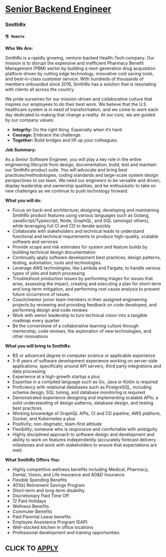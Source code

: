 # [Senior Backend Engineer](https://www.remotewlb.com/apply/senior-backend-engineer-112385)  
### SmithRx  
#### `🌎 Remote`  

**Who We Are:**

SmithRx is a rapidly growing, venture-backed Health-Tech company. Our mission is to disrupt the expensive and inefficient Pharmacy Benefit Management (PBM) sector by building a next-generation drug acquisition platform driven by cutting edge technology, innovative cost saving tools, and best-in-class customer service. With hundreds of thousands of members onboarded since 2016, SmithRx has a solution that is resonating with clients all across the country.

We pride ourselves for our mission-driven and collaborative culture that inspires our employees to do their best work. We believe that the U.S healthcare system is in need of transformation, and we come to work each day dedicated to making that change a reality. At our core, we are guided by our company values:

  * **Integrity:** Do the right thing. Especially when it’s hard.
  * **Courage:** Embrace the challenge.
  * **Together:** Build bridges and lift up your colleagues.

**Job Summary:**

As a Senior Software Engineer, you will play a key role in the entire engineering lifecycle from design, documentation, build, test and maintain our SmithRx product suite. You will advocate and bring best practices/methodologies, coding standards and large-scale system design perspectives to our team. We need our engineers to be versatile and driven, display leadership and ownership qualities, and be enthusiastic to take on new challenges as we continue to push technology forward.

**What you will do:**

  * Focus on back-end architecture; designing, developing and maintaining SmithRx product features using various languages such as Golang, JavaScript/Typescript, Node, GraphQL, and SQL (amongst others), while leveraging full CI and CD to iterate quickly
  * Collaborate with stakeholders and technical leads to understand functional and technical requirements to produce high-quality, scalable software and services
  * Provide scope and risk estimates for system and feature builds by building technical design documentation
  * Continually apply software development best practices, design patterns, testing, automation, tools and technologies.
  * Leverage AWS technologies, like Lambda and Fargate, to handle various types of jobs and batch processing 
  * Troubleshoot production issues by performing triages for issues that arise, assessing the impact, creating and executing a plan for short-term and long-term mitigation, and performing root cause analysis to prevent future occurrence of issues.
  * Coach/mentor junior team members in their assigned engineering projects by reviewing and providing feedback on code developed, and performing design and code reviews
  * Work with senior leadership to turn technical vision into a tangible roadmap every quarter
  * Be the cornerstone of a collaborative learning culture through mentorship, code reviews, the exploration of new technologies, and other innovations

**What you will bring to SmithRx:**

  * BS or advanced degree in computer science or applicable experience
  * 5-8 years of software development experience working on server-side applications, specifically around API servers, third party integrations and data processing
  * Experience at a high-growth startup a plus
  * Expertise in a compiled language such as Go, Java or Kotlin is required
  * Proficiency with relational databases such as PostgreSQL, including schema design, SQL tuning, and database monitoring is required
  * Demonstrated experience designing and implementing scalable APIs; a solid understanding of design patterns, database design, and testing best practices.
  * Working knowledge of GraphQL APIs, CI and CD pipeline, AWS platform, Docker, and Kubernetes a plus
  * Positivity; non-dogmatic, team-first attitude
  * Flexibility; someone who is responsive and comfortable with ambiguity
  * Highly disciplined approach to software design and development and ability to work on features independently (accurately forecast delivery milestones and work with stakeholders to ensure that expectations are met)

**What SmithRx Offers You:**

  * Highly competitive wellness benefits including Medical, Pharmacy, Dental, Vision, and Life Insurance and AD&D Insurance
  * Flexible Spending Benefits 
  * 401(k) Retirement Savings Program 
  * Short-term and long-term disability
  * Discretionary Paid Time Off 
  * 12 Paid Holidays
  * Wellness Benefits
  * Commuter Benefits 
  * Paid Parental Leave benefits
  * Employee Assistance Program (EAP)
  * Well-stocked kitchen in office locations
  * Professional development and training opportunities

  
## CLICK TO [APPLY](https://www.remotewlb.com/apply/senior-backend-engineer-112385)

